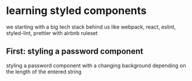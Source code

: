 # learning styled components

we starting with a big tech stack behind us like webpack, react, eslint, styled-lint, prettier with airbnb ruleset

## First: styling a password component

styling a password component with a changing background depending on the length of the entered string
